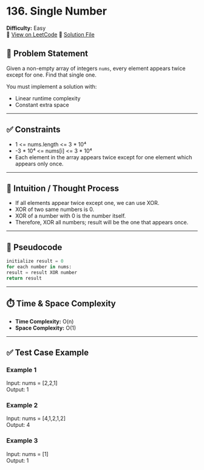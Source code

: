 # 136. Single Number

**Difficulty:** Easy  
🔗 [View on LeetCode](https://leetcode.com/problems/single-number/)
📄 [Solution File](./single_number.py)

## 📝 Problem Statement

Given a non-empty array of integers `nums`, every element appears twice except for one. Find that single one.

You must implement a solution with:
- Linear runtime complexity
- Constant extra space

---

## ✅ Constraints

- 1 <= nums.length <= 3 * 10⁴  
- -3 * 10⁴ <= nums[i] <= 3 * 10⁴  
- Each element in the array appears twice except for one element which appears only once.

---

## 🧠 Intuition / Thought Process

- If all elements appear twice except one, we can use XOR.
- XOR of two same numbers is 0.
- XOR of a number with 0 is the number itself.
- Therefore, XOR all numbers; result will be the one that appears once.

---

## 🔄 Pseudocode
```python
initialize result = 0
for each number in nums:
result = result XOR number
return result
```
---

## ⏱️ Time & Space Complexity

- **Time Complexity:** O(n)
- **Space Complexity:** O(1)

---

## ✅ Test Case Example

### Example 1
Input: nums = [2,2,1]  
Output: 1

### Example 2  
Input: nums = [4,1,2,1,2]  
Output: 4

### Example 3  
Input: nums = [1]  
Output: 1
